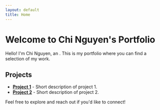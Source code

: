 ```yaml
---
layout: default
title: Home
---
```


# Welcome to Chi Nguyen's Portfolio

Hello! I'm Chi Nguyen, an . This is my portfolio where you can find a selection of my work.

## Projects

- **[Project 1]([https://github.com/yourusername/project1](https://github.com/chinguyen19/Bioinformatics-projects/tree/09e1120d1f4de106911994083abc90f09ba1d7ae/Biological%20data%20analysis))** - Short description of project 1.
- **[Project 2]([https://github.com/yourusername/project2](https://github.com/chinguyen19/Bioinformatics-projects/tree/09e1120d1f4de106911994083abc90f09ba1d7ae/Computational_drug_dicovery))** - Short description of project 2.

Feel free to explore and reach out if you'd like to connect!
